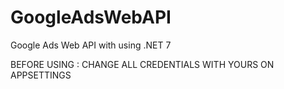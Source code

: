 # GoogleAdsWebAPI
Google Ads Web API with using .NET 7

BEFORE USING : 
CHANGE ALL CREDENTIALS WITH YOURS ON APPSETTINGS
